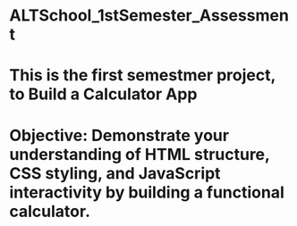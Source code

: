 # ALTSchool_1stSemester_Assessment
# This is the first semestmer project, to Build a Calculator App
# Objective: Demonstrate your understanding of HTML structure, CSS styling, and JavaScript interactivity by building a functional calculator.